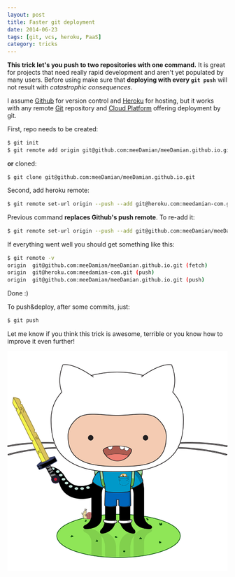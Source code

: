 ```yaml
---
layout: post
title: Faster git deployment
date: 2014-06-23
tags: [git, vcs, heroku, PaaS]
category: tricks
---
```


**This trick let's you push to two repositories with one command.** It is great for projects that need really rapid development and aren't yet populated by many users. Before using make sure that **deploying with every `git push`** will not result with _catastrophic consequences_.

I assume [Github](https://github.com) for version control and [Heroku](https://heroku.com) for hosting, but it works with any remote [Git](https://git-scm.com/) repository and [Cloud Platform](https://goo.gl/O6ikUq) offering deployment by git.

First, repo needs to be created:

```bash
$ git init
$ git remote add origin git@github.com:meeDamian/meeDamian.github.io.git
```

**or** cloned:

```
$ git clone git@github.com:meeDamian/meeDamian.github.io.git
```

Second, add heroku remote:

```bash
$ git remote set-url origin --push --add git@heroku.com:meedamian-com.git
```

Previous command **replaces Github's push remote**. To re-add it:

```bash
$ git remote set-url origin --push --add git@github.com:meeDamian/meeDamian.github.io.git
```

If everything went well you should get something like this:

```bash
$ git remote -v
origin  git@github.com:meeDamian/meeDamian.github.io.git (fetch)
origin  git@heroku.com:meedamian-com.git (push)
origin  git@github.com:meeDamian/meeDamian.github.io.git (push)

```

Done :)

To push&deploy, after some commits, just:

```bash
$ git push
```

Let me know if you think this trick is awesome, terrible or you know how to improve it even further!

![Just a random Octocat image](/images/octocat_adventure-cat.png)
